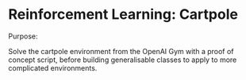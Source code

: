 # Reinforcement Learning: Cartpole

Purpose:

Solve the cartpole environment from the OpenAI Gym with a proof of concept script, before building generalisable classes to apply to more complicated environments.
